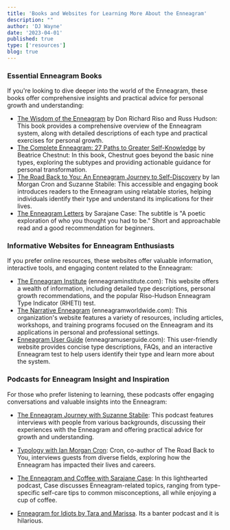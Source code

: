 ```yaml
---
title: 'Books and Websites for Learning More About the Enneagram'
description: ""
author: 'DJ Wayne'
date: '2023-04-01'
published: true
type: ['resources']
blog: true
---
```



###  Essential Enneagram Books

If you're looking to dive deeper into the world of the Enneagram, these books offer comprehensive insights and practical advice for personal growth and understanding:

- <a target="_blank" href="https://www.amazon.com/Wisdom-Enneagram-Psychological-Spiritual-Personality/dp/0553378201/?&_encoding=UTF8&tag=9takes-20&linkCode=ur2&linkId=e40539355ef90aa5a71fd70668ce08cb&camp=1789&creative=9325">The Wisdom of the Enneagram</a> by Don Richard Riso and Russ Hudson: This book provides a comprehensive overview of the Enneagram system, along with detailed descriptions of each type and practical exercises for personal growth.
- <a target="_blank" href="https://www.amazon.com/Complete-Enneagram-Paths-Greater-Self-Knowledge/dp/1938314549?&_encoding=UTF8&tag=9takes-20&linkCode=ur2&linkId=14b89b56ec26970537a8c971cb5f322a&camp=1789&creative=9325">The Complete Enneagram: 27 Paths to Greater Self-Knowledge</a> by Beatrice Chestnut: In this book, Chestnut goes beyond the basic nine types, exploring the subtypes and providing actionable guidance for personal transformation.
- <a target="_blank" href="https://www.amazon.com/dp/0830846190/?&_encoding=UTF8&tag=9takes-20&linkCode=ur2&linkId=f9c58f90c06226f75c4a94ba62072418&camp=1789&creative=9325">The Road Back to You: An Enneagram Journey to Self-Discovery</a> by Ian Morgan Cron and Suzanne Stabile: This accessible and engaging book introduces readers to the Enneagram using relatable stories, helping individuals identify their type and understand its implications for their lives.
- <a target="_blank" href="https://www.amazon.com/Enneagram-Letters-Poetic-Exploration-Thought/dp/1524875694?&_encoding=UTF8&tag=9takes-20&linkCode=ur2&linkId=467feaa38007324c5a5ef5a24abd20b9&camp=1789&creative=9325">The Enneagram Letters</a> by Sarajane Case: The subtitle is "A poetic exploration of who you thought you had to be." Short and approachable read and a good recommendation for beginners.


### Informative Websites for Enneagram Enthusiasts

If you prefer online resources, these websites offer valuable information, interactive tools, and engaging content related to the Enneagram:

- <a target="_blank" href="https://www.enneagraminstitute.com/">The Enneagram Institute</a> (enneagraminstitute.com): This website offers a wealth of information, including detailed type descriptions, personal growth recommendations, and the popular Riso-Hudson Enneagram Type Indicator (RHETI) test.
- <a target="_blank" href="https://www.narrativeenneagram.org/">The Narrative Enneagram</a> (enneagramworldwide.com): This organization's website features a variety of resources, including articles, workshops, and training programs focused on the Enneagram and its applications in personal and professional settings.
- <a target="_blank" href="https://enneagramuserguide.com/">Enneagram User Guide</a> (enneagramuserguide.com): This user-friendly website provides concise type descriptions, FAQs, and an interactive Enneagram test to help users identify their type and learn more about the system.

### Podcasts for Enneagram Insight and Inspiration

For those who prefer listening to learning, these podcasts offer engaging conversations and valuable insights into the Enneagram:

- <a target="_blank" href="https://podcasts.apple.com/us/podcast/the-enneagram-journey/id1292950516">The Enneagram Journey with Suzanne Stabile</a>: This podcast features interviews with people from various backgrounds, discussing their experiences with the Enneagram and offering practical advice for growth and understanding.
- <a target="_blank" href="https://podcasts.apple.com/us/podcast/typology/id1254061093">Typology with Ian Morgan Cron</a>: Cron, co-author of The Road Back to You, interviews guests from diverse fields, exploring how the Enneagram has impacted their lives and careers.
- <a target="_blank" href="https://podcasts.apple.com/us/podcast/enneagram-coffee/id1447982978">The Enneagram and Coffee with Sarajane Case</a>: In this lighthearted podcast, Case discusses Enneagram-related topics, ranging from type-specific self-care tips to common misconceptions, all while enjoying a cup of coffee.
- <a target="_blank" href="https://podcasts.apple.com/ca/podcast/enneagram-for-idiots/id1338051017">Enneagram for Idiots by Tara and Marissa</a>. Its a banter podcast and it is hilarious.





   <div>
   <script type="application/ld+json">
{
  "@type": "http://schema.org/BlogPosting",
  "http://schema.org/about": {
    "@type": "http://schema.org/Thing",
    "http://schema.org/name": "Enneagram"
  },
  "http://schema.org/articleSection": "Psychology",
  "http://schema.org/author": {
    "@type": "http://schema.org/Person",
    "http://schema.org/name": "DJ Wayne"
  },
  "http://schema.org/dateModified": {
    "@type": "http://schema.org/Date",
    "@value": "2023-04-01"
  },
  "http://schema.org/datePublished": {
    "@type": "http://schema.org/Date",
    "@value": "2023-04-01"
  },
  "http://schema.org/description": "Learn about the Enneagram, a personality typing system that describes nine distinct types of individuals and how its concepts can be traced back to the work of Sigmund Freud and Plato.",
  "http://schema.org/headline": "Books and Websites for Learning More About the Enneagram",
  "http://schema.org/mainEntityOfPage": {
    "@id": "https://9takes.com/blog/enneagram/books-websites-podcasts",
    "@type": "http://schema.org/WebPage"
  },
  "http://schema.org/mentions": [
    {
      "@type": "http://schema.org/Book",
      "http://schema.org/author": [
        {
          "@type": "http://schema.org/Person",
          "http://schema.org/name": "Don Richard Riso",
          "http://schema.org/sameAs": [
            {
              "@id": "https://en.wikipedia.org/wiki/Don_Richard_Riso"
            },
            {
              "@id": "https://www.amazon.com/stores/Don-Richard-Riso/author/B001H6SD5U?ref=ap_rdr&store_ref=ap_rdr&isDramIntegrated=true&shoppingPortalEnabled=true"
            }
          ]
        },
        {
          "@type": "http://schema.org/Person",
          "http://schema.org/name": "Russ Hudson",
          "http://schema.org/sameAs": [
            {
              "@id": "https://www.instagram.com/hudson_russ/?hl=enn"
            },
            {
              "@id": "https://twitter.com/russ_hudson54?lang=en"
            },
            {
              "@id": "https://www.linkedin.com/in/russ-hudson-2a4596109/"
            },
            {
              "@id": "https://www.amazon.com/stores/Russ-Hudson/author/B001H6OLXI?ref=ap_rdr&store_ref=ap_rdr&isDramIntegrated=true&shoppingPortalEnabled=true"
            }
          ],
          "http://schema.org/url": {
            "@id": "https://russhudson.com/"
          }
        }
      ],
      "http://schema.org/name": "The Wisdom of the Enneagram"
    },
    {
      "@type": "http://schema.org/Book",
      "http://schema.org/author": {
        "@type": "http://schema.org/Person",
        "http://schema.org/name": "Beatrice Chestnut",
        "http://schema.org/sameAs": [
          {
            "@id": "https://twitter.com/beatricemc2?lang=en"
          },
          {
            "@id": "https://twitter.com/dr_beachestnut"
          },
          {
            "@id": "https://www.instagram.com/beatrice.chestnut/?hl=en"
          },
          {
            "@id": "https://www.amazon.com/Books-Beatrice-Chestnut/s?rh=n%3A283155%2Cp_27%3ABeatrice+Chestnut"
          }
        ],
        "http://schema.org/url": {
          "@id": "https://www.beatricechestnut.com/"
        }
      },
      "http://schema.org/name": "The Complete Enneagram: 27 Paths to Greater Self-Knowledge"
    },
    {
      "@type": "http://schema.org/Book",
      "http://schema.org/author": {
        "@type": "http://schema.org/Person",
        "http://schema.org/name": "Sarajane Case",
        "http://schema.org/sameAs": [
          {
            "@id": "https://www.instagram.com/sarajanecase/?hl=en"
          },
          {
            "@id": "https://twitter.com/sarajanecase?lang=en"
          },
          {
            "@id": "https://www.youtube.com/sarajanecase"
          }
        ],
        "http://schema.org/url": {
          "@id": "https://sarajane-case-llc-1.showit.site/"
        }
      },
      "http://schema.org/name": "The Enneagram Letters"
    },
    {
      "@type": "http://schema.org/Book",
      "http://schema.org/author": [
        {
          "@type": "http://schema.org/Person",
          "http://schema.org/jobTitle": "Author",
          "http://schema.org/name": "Ian Morgan Cron",
          "http://schema.org/sameAs": [
            {
              "@id": "https://twitter.com/ianmorgancron/"
            },
            {
              "@id": "https://www.instagram.com/ianmorgancron/?hl=en"
            },
            {
              "@id": "https://www.amazon.com/stores/Ian-Morgan-Cron/author/B001K8737O"
            }
          ],
          "http://schema.org/url": {
            "@id": "https://www.ianmorgancron.com/"
          }
        },
        {
          "@type": "http://schema.org/Person",
          "http://schema.org/jobTitle": "Author",
          "http://schema.org/name": "Suzanne Stabile",
          "http://schema.org/sameAs": [
            {
              "@id": "https://www.instagram.com/suzannestabile/"
            },
            {
              "@id": "https://twitter.com/SuzanneStabile"
            }
          ],
          "http://schema.org/url": {
            "@id": "https://suzannestabile.com/"
          }
        }
      ],
      "http://schema.org/name": "The Road Back to You: An Enneagram Journey to Self-Discovery"
    },
    {
      "@type": "http://schema.org/PodcastEpisode",
      "http://schema.org/host": {
        "@type": "http://schema.org/Person",
        "http://schema.org/name": "Suzanne Stabile",
        "http://schema.org/sameAs": [
          {
            "@id": "https://www.instagram.com/suzannestabile/"
          },
          {
            "@id": "https://twitter.com/SuzanneStabile"
          }
        ],
        "http://schema.org/url": {
          "@id": "https://suzannestabile.com/"
        }
      },
      "http://schema.org/name": "The Enneagram Journey"
    },
    {
      "@type": "http://schema.org/PodcastEpisode",
      "http://schema.org/host": {
        "@type": "http://schema.org/Person",
        "http://schema.org/name": "Ian Morgan Cron",
        "http://schema.org/sameAs": [
          {
            "@id": "https://twitter.com/ianmorgancron/"
          },
          {
            "@id": "https://www.instagram.com/ianmorgancron/?hl=en"
          },
          {
            "@id": "https://www.amazon.com/stores/Ian-Morgan-Cron/author/B001K8737O"
          }
        ],
        "http://schema.org/url": {
          "@id": "https://www.ianmorgancron.com/"
        }
      },
      "http://schema.org/name": "Typology"
    },
    {
      "@type": "http://schema.org/PodcastEpisode",
      "http://schema.org/host": {
        "@type": "http://schema.org/Person",
        "http://schema.org/name": "Sarajane Case",
        "http://schema.org/sameAs": [
          {
            "@id": "https://www.instagram.com/sarajanecase/?hl=en"
          },
          {
            "@id": "https://twitter.com/sarajanecase?lang=en"
          },
          {
            "@id": "https://www.youtube.com/sarajanecase"
          }
        ],
        "http://schema.org/url": {
          "@id": "https://sarajane-case-llc-1.showit.site/"
        }
      },
      "http://schema.org/name": "The Enneagram and Coffee"
    },
    {
      "@type": "http://schema.org/PodcastEpisode",
      "http://schema.org/about": {
        "@type": "http://schema.org/Thing",
        "http://schema.org/name": "Enneagram"
      },
      "http://schema.org/host": {
        "@type": "http://schema.org/Person",
        "http://schema.org/name": "Marissa Di Poce",
        "http://schema.org/sameAs": [
          {
            "@id": "https://twitter.com/mangomaris"
          },
          {
            "@type": "http://schema.org/Person",
            "http://schema.org/name": "Tara"
          }
        ]
      },
      "http://schema.org/name": "Enneagram for Idiots",
      "http://schema.org/sameAs": {
        "@id": "https://twitter.com/enneaforidiots"
      },
      "http://schema.org/url": {
        "@id": "https://www.enneagramforidiots.com/"
      }
    }
  ],
  "http://schema.org/publisher": {
    "@type": "http://schema.org/Organization",
    "http://schema.org/name": "9takes"
  }
}
</script>
</div>